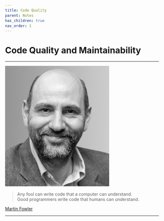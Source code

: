 ```yaml
---
title: Code Quality
parent: Notes
has_children: true
nav_order: 1
---
```


# Code Quality and Maintainability

<hr class="splash">

![Martin Fowler](../../images/people/martin_fowler.png)

<blockquote class="pretty"><span>
Any fool can write code that a computer can understand. <br/>
Good programmers write code that humans can understand.
</span></blockquote>
<p class="attribution"><a href="https://www.martinfowler.com/">Martin Fowler</a></p>

<hr class="splash-bottom">


